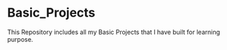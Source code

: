 # Basic_Projects
This Repository includes all my Basic Projects that I have built for learning purpose.

